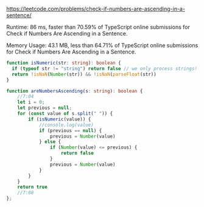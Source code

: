 https://leetcode.com/problems/check-if-numbers-are-ascending-in-a-sentence/


Runtime: 86 ms, faster than 70.59% of TypeScript online submissions for Check if Numbers Are Ascending in a Sentence.

Memory Usage: 43.1 MB, less than 64.71% of TypeScript online submissions for Check if Numbers Are Ascending in a Sentence.


```typescript
function isNumeric(str: string): boolean {
  if (typeof str != "string") return false // we only process strings!  
  return !isNaN(Number(str)) && !isNaN(parseFloat(str)) 
}

function areNumbersAscending(s: string): boolean {
    //7:04
    let i = 0;
    let previous = null;
    for (const value of s.split(" ")) {
        if (isNumeric(value)) {
            //console.log(value)
            if (previous == null) {
                previous = Number(value)
            } else {
                if (Number(value) <= previous) {
                    return false
                }
                previous = Number(value)
            }
        }
    }
    return true
    //7:08
};
```
